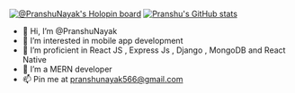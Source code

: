 [![@PranshuNayak's Holopin board](https://holopin.io/api/user/board?user=pranshunayak)](https://holopin.io/@pranshunayak)
[![Pranshu's GitHub stats](https://github-readme-stats.vercel.app/api?username=PranshuNayak&show_icons=true&theme=radical)](https://github.com/PranshuNayak/github-readme-stats)

- 👋 Hi, I’m @PranshuNayak
- 👀 I’m interested in mobile app development 
- 🌱 I’m proficient in React JS , Express Js , Django , MongoDB and React Native
- 💞️ I’m a MERN developer
- 📫 Pin me at pranshunayak566@gmail.com


<!---
PranshuNayak/PranshuNayak is a ✨ special ✨ repository because its `README.md` (this file) appears on your GitHub profile.
You can click the Preview link to take a look at your changes.
--->



